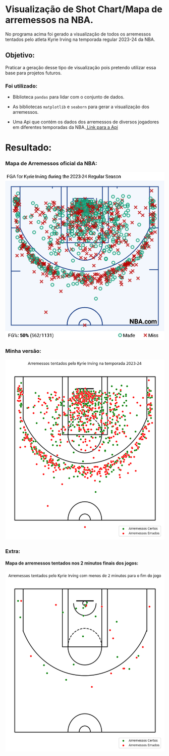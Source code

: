 # Visualização de Shot Chart/Mapa de arremessos na NBA.

No programa acima foi gerado a visualização de todos os arremessos tentados pelo atleta Kyrie Irving na temporada regular 2023-24 da NBA.


## Objetivo:

Praticar a geração desse tipo de visualização pois pretendo utilizar essa base para projetos futuros.


### Foi utilizado:

* Biblioteca `pandas` para lidar com o conjunto de dados.

* As bibliotecas `matplotlib` e `seaborn` para gerar a visualização dos arremessos.

* Uma Api que contém os dados dos arremessos de diversos jogadores em diferentes temporadas da NBA.[ Link para a Api](https://github.com/swar/nba_api)

# Resultado:

### Mapa de Arremessos oficial da NBA:
![Mapa de Arremessos oficial da NBA](/imagens/ShotChartNBA-Kyrie.png)


### Minha versão:
![Meu mapa de Arremessos](/imagens/Kyrie_arremessos.png)


### Extra:
#### Mapa de arremessos tentados nos 2 minutos finais dos jogos:
![Arremessos no clutch time](/imagens/Kyrie_arremessos_clutch.png)
